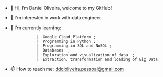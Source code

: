 - 👋 Hi, I’m Daniel Oliveira,
welcome to my GitHub!
- 👀 I’m interested in work with data engineer
- 🌱 I’m currently learning:                                                  
                 
                 |  Google Cloud Platform ; 
                 |  Programming in Python ; 
                 |  Programming in SQL and NoSQL ; 
                 |  Databases  ;
                 |  Exploration and visualization of data  ;
                 |  Extraction, transformation and loading of Big Data  
                 
- 📫 How to reach me: ddololiveira.pessoal@gmail.com

<!---
Daniel022de/Daniel022de is a ✨ special ✨ repository because its `README.md` (this file) appears on your GitHub profile.
You can click the Preview link to take a look at your changes.
--->

